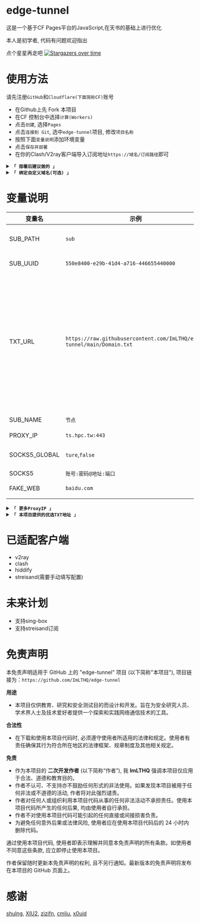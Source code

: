 # edge-tunnel

这是一个基于CF Pages平台的JavaScript,在天书的基础上进行优化

本人是初学者, 代码有问题欢迎指出

点个星星再走吧
[![Stargazers over time](https://starchart.cc/ImLTHQ/edge-tunnel.svg?variant=adaptive)](https://starchart.cc/ImLTHQ/edge-tunnel)

# 使用方法

请先注册`GitHub`和`Cloudflare(下面简称CF)`账号
- 在Github上先 Fork 本项目
- 在CF 控制台中选择`计算(Workers)`
- 点击`创建`, 选择`Pages`
- 点击`连接到 Git`, 选中`edge-tunnel`项目, 修改`项目名称`
- 按照下面`变量说明`添加环境变量
- 点击`保存并部署`
- 在你的Clash/V2ray客户端导入订阅地址`https://域名/订阅路径`即可

<details>
<summary><code><strong>「 部署后建议做的 」</strong></code></summary>

设置Github Action
- 来到你Fork的仓库
- 在`Actions`选项卡中点击`绿色按钮`
- 选择`上游同步`
- 点击`Enable workflow`
- 这是为了使你的仓库与作者的同步保持最新
</details>

<details>
<summary><code><strong>「 绑定自定义域名(可选) 」</strong></code></summary>

CF连接你的域名:
- 去`账户主页`,选择`域`,输入你的域名,点击`继续`
- 按照需求选择计划(免费的够用了),点击`继续`,点击`继续前往激活`,点击`确认`
- 按照CF的要求返回你的域名服务商,将你当前的DNS服务器替换为CF DNS服务器

Pages绑定自定义域名
- 点击Pages控制台的`自定义域`选项卡,点击`设置自定义域`
- 填入域名
- 点击`继续`,点击`激活域`
</details>

# 变量说明

| 变量名 | 示例 | 备注 |
|-|-|-|
| SUB_PATH | `sub` | 订阅路径（支持中文） |
| SUB_UUID | `550e8400-e29b-41d4-a716-446655440000` | 用于验证的UUID |
| TXT_URL | `https://raw.githubusercontent.com/ImLTHQ/edge-tunnel/main/Domain.txt` | 优选IP的txt地址  支持多地址  地址之间用换行隔开  格式: 地址:端口#节点名称  端口不填默认443  节点名称不填则使用默认节点名称 |
| SUB_NAME | `节点` | 默认节点名称 |
| PROXY_IP | `ts.hpc.tw:443` | 反代IP |
| SOCKS5_GLOBAL | `ture`,`false` | 启用SOCKS5全局反代 |
| SOCKS5 | `账号:密码@地址:端口` | SOCKS5 |
| FAKE_WEB | `baidu.com` | 根路径的伪装网页 |

<details>
<summary><code><strong>「 更多ProxyIP 」</strong></code></summary>

- `ts.hpc.tw:443`
- `ProxyIP.US.CMLiussss.net`
- `ProxyIP.SG.CMLiussss.net`
- `ProxyIP.JP.CMLiussss.net`
- `ProxyIP.HK.CMLiussss.net`
- `ProxyIP.KR.CMLiussss.net`
- `ProxyIP.DE.tp2024.CMLiussss.net`
- `ProxyIP.Aliyun.CMLiussss.net`
- `ProxyIP.Oracle.CMLiussss.net`
- `ProxyIP.DigitalOcean.CMLiussss.net`
- `ProxyIP.Vultr.CMLiussss.net`
- `ProxyIP.Multacom.CMLiussss.net`
</details>

<details>
<summary><code><strong>「 本项目提供的优选TXT地址 」</strong></code></summary>

- `https://raw.githubusercontent.com/ImLTHQ/edge-tunnel/main/SpeedTest/HKG.txt` 香港
- `https://raw.githubusercontent.com/ImLTHQ/edge-tunnel/main/SpeedTest/KHH.txt` 台湾
- `https://raw.githubusercontent.com/ImLTHQ/edge-tunnel/main/SpeedTest/NRT.txt` 东京
- `https://raw.githubusercontent.com/ImLTHQ/edge-tunnel/main/SpeedTest/LAX.txt` 洛杉矶
- `https://raw.githubusercontent.com/ImLTHQ/edge-tunnel/main/SpeedTest/SEA.txt` 西雅图
- `https://raw.githubusercontent.com/ImLTHQ/edge-tunnel/main/SpeedTest/SJC.txt` 圣何塞
</details>

# 已适配客户端

- v2ray
- clash
- hiddify
- streisand(需要手动填写配置)

# 未来计划

- 支持sing-box
- 支持streisand订阅

# 免责声明

本免责声明适用于 GitHub 上的 "edge-tunnel" 项目 (以下简称"本项目"), 项目链接为：`https://github.com/ImLTHQ/edge-tunnel`

<strong>用途</strong>

- 本项目仅供教育、研究和安全测试目的而设计和开发。旨在为安全研究人员、学术界人士及技术爱好者提供一个探索和实践网络通信技术的工具。

<strong>合法性</strong>

- 在下载和使用本项目代码时, 必须遵守使用者所适用的法律和规定。使用者有责任确保其行为符合所在地区的法律框架、规章制度及其他相关规定。

<strong>免责</strong>

- 作为本项目的 **二次开发作者** (以下简称“作者”), 我 **ImLTHQ** 强调本项目仅应用于合法、道德和教育目的。
- 作者不认可、不支持亦不鼓励任何形式的非法使用。如果发现本项目被用于任何非法或不道德的活动, 作者将对此强烈谴责。
- 作者对任何人或组织利用本项目代码从事的任何非法活动不承担责任。使用本项目代码所产生的任何后果, 均由使用者自行承担。
- 作者不对使用本项目代码可能引起的任何直接或间接损害负责。
- 为避免任何意外后果或法律风险, 使用者应在使用本项目代码后的 24 小时内删除代码。

通过使用本项目代码, 使用者即表示理解并同意本免责声明的所有条款。如使用者不同意这些条款, 应立即停止使用本项目。

作者保留随时更新本免责声明的权利, 且不另行通知。最新版本的免责声明将发布在本项目的 GitHub 页面上。

# 感谢
[shulng](https://github.com/shulng), [XIU2](https://github.com/XIU2), [zizifn](https://github.com/zizifn), [cmliu](https://github.com/cmliu), [x0uid](https://github.com/x0uid)